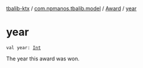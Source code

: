 [tbalib-ktx](../../index.md) / [com.npmanos.tbalib.model](../index.md) / [Award](index.md) / [year](./year.md)

# year

`val year: `[`Int`](https://kotlinlang.org/api/latest/jvm/stdlib/kotlin/-int/index.html)

The year this award was won.

